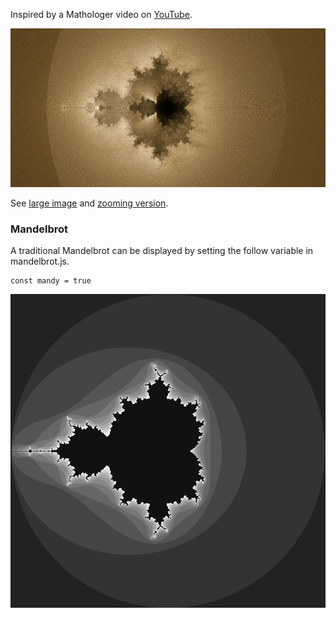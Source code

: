 Inspired by a Mathologer video on [YouTube](https://www.youtube.com/watch?v=9gk_8mQuerg).

![](images/buddhabrot_small.png)

See [large image](images/buddhabrot.png) and [zooming version](https://rawgit.com/deanturpin/Mandy/master/index.html).

### Mandelbrot
A traditional Mandelbrot can be displayed by setting the follow variable in
mandelbrot.js.

```
const mandy = true
```

![](images/mandelbrot.png)

